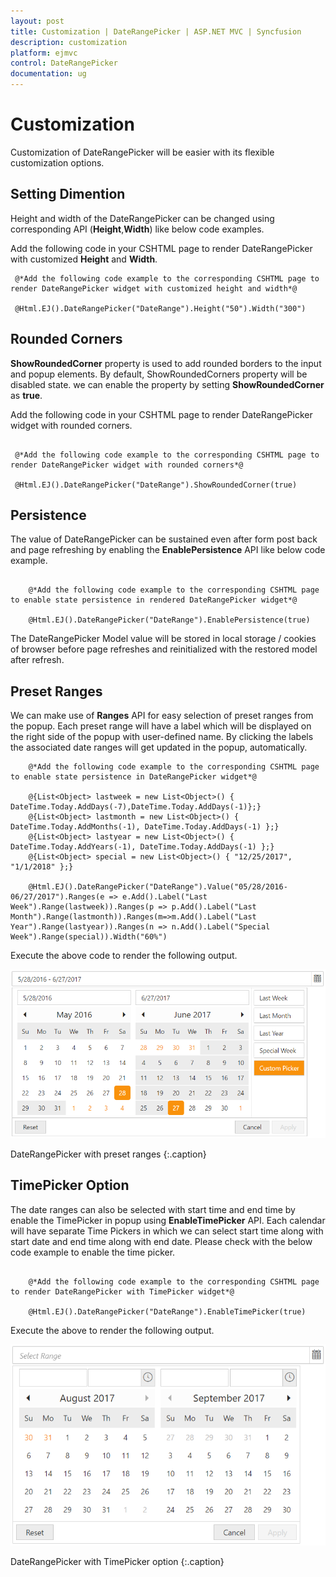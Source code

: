 ```yaml
---
layout: post
title: Customization | DateRangePicker | ASP.NET MVC | Syncfusion
description: customization
platform: ejmvc
control: DateRangePicker
documentation: ug
---
```


# Customization

Customization of DateRangePicker will be easier with its flexible customization options.

## Setting Dimention

Height and width of the DateRangePicker can be changed using corresponding API (**Height**,**Width**) like below code examples.


Add the following code in your CSHTML page to render DateRangePicker with customized **Height** and **Width**.

   
   ~~~ cshtml
    @*Add the following code example to the corresponding CSHTML page to render DateRangePicker widget with customized height and width*@
        
    @Html.EJ().DateRangePicker("DateRange").Height("50").Width("300")
   ~~~  

## Rounded Corners

**ShowRoundedCorner** property is used to add rounded borders to the input and popup elements. By default, ShowRoundedCorners property will be disabled state. we can enable the property by setting **ShowRoundedCorner** as **true**.

Add the following code in your CSHTML page to render DateRangePicker widget with rounded corners.

   ~~~ cshtml
   
	@*Add the following code example to the corresponding CSHTML page to render DateRangePicker widget with rounded corners*@

	@Html.EJ().DateRangePicker("DateRange").ShowRoundedCorner(true)

   ~~~
   
## Persistence

The value of DateRangePicker can be sustained even after form post back and page refreshing by enabling the **EnablePersistence** API like below code example.
~~~ cshtml
    
    @*Add the following code example to the corresponding CSHTML page to enable state persistence in rendered DateRangePicker widget*@

    @Html.EJ().DateRangePicker("DateRange").EnablePersistence(true)

~~~

The DateRangePicker Model value will be stored in local storage / cookies of browser before page refreshes and reinitialized with the restored model after refresh.


## Preset Ranges

We can make use of **Ranges** API for easy selection of preset ranges from the popup. Each preset range will have a label which will be displayed on the right side of the popup with user-defined name. By clicking the labels the associated date ranges will get updated in the popup, automatically.
   
~~~ cshtml
    @*Add the following code example to the corresponding CSHTML page to enable state persistence in DateRangePicker widget*@

    @{List<Object> lastweek = new List<Object>() { DateTime.Today.AddDays(-7),DateTime.Today.AddDays(-1)};}
    @{List<Object> lastmonth = new List<Object>() { DateTime.Today.AddMonths(-1), DateTime.Today.AddDays(-1) };}
    @{List<Object> lastyear = new List<Object>() { DateTime.Today.AddYears(-1), DateTime.Today.AddDays(-1) };}
    @{List<Object> special = new List<Object>() { "12/25/2017", "1/1/2018" };}

    @Html.EJ().DateRangePicker("DateRange").Value("05/28/2016-06/27/2017").Ranges(e => e.Add().Label("Last Week").Range(lastweek)).Ranges(p => p.Add().Label("Last Month").Range(lastmonth)).Ranges(m=>m.Add().Label("Last Year").Range(lastyear)).Ranges(n => n.Add().Label("Special Week").Range(special)).Width("60%")
~~~

Execute the above code to render the following output.

![](customization_images/customization.png)
    
DateRangePicker with preset ranges
{:.caption}

## TimePicker Option

The date ranges can also be selected with start time and end time by enable the TimePicker in popup using **EnableTimePicker** API. Each calendar will have separate Time Pickers in which we can select start time along with start date and end time along with end date. Please check with the below code example to enable the time picker.

~~~ cshtml
   
    @*Add the following code example to the corresponding CSHTML page to render DateRangePicker with TimePicker widget*@

    @Html.EJ().DateRangePicker("DateRange").EnableTimePicker(true)

   ~~~

Execute the above to render the following output.

![](customization_images/customization1.png)
    
DateRangePicker with TimePicker option
{:.caption}
